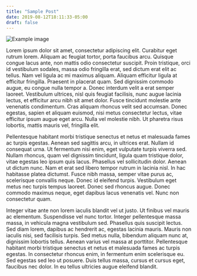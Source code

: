 ```yaml
---
title: "Sample Post"
date: 2019-08-12T18:11:33-05:00
draft: false
---
```


![Example image](/diehl.jpg)

Lorem ipsum dolor sit amet, consectetur adipiscing elit. Curabitur eget rutrum lorem. Aliquam ac feugiat tortor, porta faucibus arcu. Quisque congue lacus ante, non mattis odio consectetur suscipit. Proin tristique, orci id vestibulum sodales, massa odio fringilla erat, sed dictum erat elit ac tellus. Nam vel ligula ac mi maximus aliquam. Aliquam efficitur ligula at efficitur fringilla. Praesent in placerat quam. Sed dignissim commodo augue, eu congue nulla tempor a. Donec interdum velit a erat semper laoreet. Vestibulum ultrices, nisl quis feugiat facilisis, nunc augue lacinia lectus, et efficitur arcu nibh sit amet dolor. Fusce tincidunt molestie ante venenatis condimentum. Cras aliquam rhoncus velit sed accumsan. Donec egestas, sapien et aliquam euismod, nisi metus consectetur lectus, vitae efficitur ipsum augue eget arcu. Nulla vel molestie nibh. Ut pharetra risus lobortis, mattis mauris vel, fringilla elit.

Pellentesque habitant morbi tristique senectus et netus et malesuada fames ac turpis egestas. Aenean sed sagittis arcu, in ultrices erat. Nullam id consequat urna. Ut fermentum nisi enim, eget vulputate turpis viverra sed. Nullam rhoncus, quam vel dignissim tincidunt, ligula quam tristique dolor, vitae egestas leo ipsum quis lacus. Phasellus vel sollicitudin dolor. Aenean ut dictum nunc. Nam et erat sed libero tempor rutrum in lacinia nisl. In hac habitasse platea dictumst. Fusce nibh massa, semper vitae purus ac, scelerisque convallis neque. Donec id eleifend turpis. Vestibulum eget metus nec turpis tempus laoreet. Donec sed rhoncus augue. Donec commodo maximus neque, eget dapibus lacus venenatis vel. Nunc non consectetur quam.

Integer vitae ante non lorem iaculis blandit vel ut justo. Ut finibus vel mauris ac elementum. Suspendisse vel nunc tortor. Integer pellentesque massa massa, in vehicula magna vestibulum sed. Phasellus quis suscipit lectus. Sed diam lorem, dapibus ac hendrerit ac, egestas lacinia mauris. Mauris non iaculis nisi, sed facilisis turpis. Sed metus nulla, bibendum aliquam nunc at, dignissim lobortis tellus. Aenean varius vel massa at porttitor. Pellentesque habitant morbi tristique senectus et netus et malesuada fames ac turpis egestas. In consectetur rhoncus enim, in fermentum enim scelerisque eu. Sed egestas sed leo ut posuere. Duis tellus massa, cursus et cursus eget, faucibus nec dolor. In eu tellus ultricies augue eleifend blandit.